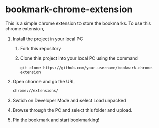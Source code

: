 # bookmark-chrome-extension

This is a simple chrome extension to store the bookmarks. To use this chrome extension,

1. Install the project in your local PC
   
   1. Fork this repository
   
   2. Clone this project into your local PC using the command
      
      ```
      git clone https://github.com/your-username/bookmark-chrome-extension
      ```
   
      
   
2. Open chorme and go the URL
   
   ```
   chrome://extensions/
   ```

   
   
3. Swtich on Developer Mode and select Load unpacked
   

   
   
4. Browse through the PC and select this folder and upload.

    

5. Pin the bookmark and start bookmarking!
